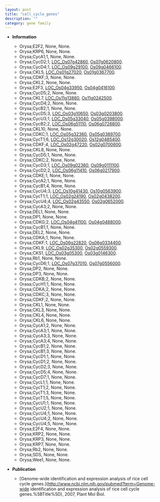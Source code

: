 ```yaml
---
layout: post
title: "cell_cycle_genes"
description: ""
category: gene family
---
```


* **Information**  
    + Orysa;E2F2, None, None.
    + Orysa;KRP6, None, None.
    + Orysa;CycA1;1, None, None.
    + Orysa;CycD2;1, [LOC_Os07g42860](http://rice.uga.edu/cgi-bin/ORF_infopage.cgi?orf=LOC_Os07g42860), [Os07g0620800](http://rapdb.dna.affrc.go.jp/viewer/gbrowse_details/irgsp1?name=Os07g0620800).
    + Orysa;CycD4;1, [LOC_Os09g29100](http://rice.uga.edu/cgi-bin/ORF_infopage.cgi?orf=LOC_Os09g29100), [Os09g0466100](http://rapdb.dna.affrc.go.jp/viewer/gbrowse_details/irgsp1?name=Os09g0466100).
    + Orysa;CKL5, [LOC_Os01g27020](http://rice.uga.edu/cgi-bin/ORF_infopage.cgi?orf=LOC_Os01g27020), [Os01g0367700](http://rapdb.dna.affrc.go.jp/viewer/gbrowse_details/irgsp1?name=Os01g0367700).
    + Orysa;CDKF;3, None, None.
    + Orysa;CKL2, None, None.
    + Orysa;E2F3, [LOC_Os04g33950](http://rice.uga.edu/cgi-bin/ORF_infopage.cgi?orf=LOC_Os04g33950), [Os04g0416100](http://rapdb.dna.affrc.go.jp/viewer/gbrowse_details/irgsp1?name=Os04g0416100).
    + Orysa;CycD5;2, None, None.
    + Orysa;CKL7, [LOC_Os11g13860](http://rice.uga.edu/cgi-bin/ORF_infopage.cgi?orf=LOC_Os11g13860), [Os11g0242500](http://rapdb.dna.affrc.go.jp/viewer/gbrowse_details/irgsp1?name=Os11g0242500).
    + Orysa;CycD4;2, None, None.
    + Orysa;CycB2;1, None, None.
    + Orysa;CycD5;3, [LOC_Os03g10650](http://rice.uga.edu/cgi-bin/ORF_infopage.cgi?orf=LOC_Os03g10650), [Os03g0203800](http://rapdb.dna.affrc.go.jp/viewer/gbrowse_details/irgsp1?name=Os03g0203800).
    + Orysa;CycU3;1, [LOC_Os05g33040](http://rice.uga.edu/cgi-bin/ORF_infopage.cgi?orf=LOC_Os05g33040), [Os05g0398000](http://rapdb.dna.affrc.go.jp/viewer/gbrowse_details/irgsp1?name=Os05g0398000).
    + Orysa;CycB2;2, [LOC_Os06g51110](http://rice.uga.edu/cgi-bin/ORF_infopage.cgi?orf=LOC_Os06g51110), [Os06g0726800](http://rapdb.dna.affrc.go.jp/viewer/gbrowse_details/irgsp1?name=Os06g0726800).
    + Orysa;CKL10, None, None.
    + Orysa;CDKC;1, [LOC_Os05g32360](http://rice.uga.edu/cgi-bin/ORF_infopage.cgi?orf=LOC_Os05g32360), [Os05g0389700](http://rapdb.dna.affrc.go.jp/viewer/gbrowse_details/irgsp1?name=Os05g0389700).
    + Orysa;CycT1;6, [LOC_Os12g30020](http://rice.uga.edu/cgi-bin/ORF_infopage.cgi?orf=LOC_Os12g30020), [Os12g0485400](http://rapdb.dna.affrc.go.jp/viewer/gbrowse_details/irgsp1?name=Os12g0485400).
    + Orysa;CDKF;4, [LOC_Os02g47220](http://rice.uga.edu/cgi-bin/ORF_infopage.cgi?orf=LOC_Os02g47220), [Os02g0700600](http://rapdb.dna.affrc.go.jp/viewer/gbrowse_details/irgsp1?name=Os02g0700600).
    + Orysa;CKL8, None, None.
    + Orysa;CycD5;1, None, None.
    + Orysa;CDKC;2, None, None.
    + Orysa;CycD3;1, [LOC_Os09g02360](http://rice.uga.edu/cgi-bin/ORF_infopage.cgi?orf=LOC_Os09g02360), [Os09g0111100](http://rapdb.dna.affrc.go.jp/viewer/gbrowse_details/irgsp1?name=Os09g0111100).
    + Orysa;CycD2;2, [LOC_Os06g11410](http://rice.uga.edu/cgi-bin/ORF_infopage.cgi?orf=LOC_Os06g11410), [Os06g0217900](http://rapdb.dna.affrc.go.jp/viewer/gbrowse_details/irgsp1?name=Os06g0217900).
    + Orysa;CDKE;1, None, None.
    + Orysa;CycA2;1, None, None.
    + Orysa;CycB1;4, None, None.
    + Orysa;CycU4;3, [LOC_Os10g41430](http://rice.uga.edu/cgi-bin/ORF_infopage.cgi?orf=LOC_Os10g41430), [Os10g0563900](http://rapdb.dna.affrc.go.jp/viewer/gbrowse_details/irgsp1?name=Os10g0563900).
    + Orysa;CycT1;1, [LOC_Os02g24190](http://rice.uga.edu/cgi-bin/ORF_infopage.cgi?orf=LOC_Os02g24190), [Os02g0438200](http://rapdb.dna.affrc.go.jp/viewer/gbrowse_details/irgsp1?name=Os02g0438200).
    + Orysa;CycU4;4, [LOC_Os02g43550](http://rice.uga.edu/cgi-bin/ORF_infopage.cgi?orf=LOC_Os02g43550), [Os02g0652000](http://rapdb.dna.affrc.go.jp/viewer/gbrowse_details/irgsp1?name=Os02g0652000).
    + Orysa;CycA3;2, None, None.
    + Orysa;DEL1, None, None.
    + Orysa;DP1, None, None.
    + Orysa;CDKG;2, [LOC_Os04g41100](http://rice.uga.edu/cgi-bin/ORF_infopage.cgi?orf=LOC_Os04g41100), [Os04g0488000](http://rapdb.dna.affrc.go.jp/viewer/gbrowse_details/irgsp1?name=Os04g0488000).
    + Orysa;CycB1;1, None, None.
    + Orysa;DEL2, None, None.
    + Orysa;CDKA;1, None, None.
    + Orysa;CDKF;1, [LOC_Os06g22820](http://rice.uga.edu/cgi-bin/ORF_infopage.cgi?orf=LOC_Os06g22820), [Os06g0334400](http://rapdb.dna.affrc.go.jp/viewer/gbrowse_details/irgsp1?name=Os06g0334400).
    + Orysa;CKL9, [LOC_Os02g35300](http://rice.uga.edu/cgi-bin/ORF_infopage.cgi?orf=LOC_Os02g35300), [Os02g0559300](http://rapdb.dna.affrc.go.jp/viewer/gbrowse_details/irgsp1?name=Os02g0559300).
    + Orysa;CKS1, [LOC_Os03g05300](http://rice.uga.edu/cgi-bin/ORF_infopage.cgi?orf=LOC_Os03g05300), [Os03g0146300](http://rapdb.dna.affrc.go.jp/viewer/gbrowse_details/irgsp1?name=Os03g0146300).
    + Orysa;Rb1, None, None.
    + Orysa;CycD6;1, [LOC_Os07g37010](http://rice.uga.edu/cgi-bin/ORF_infopage.cgi?orf=LOC_Os07g37010), [Os07g0556000](http://rapdb.dna.affrc.go.jp/viewer/gbrowse_details/irgsp1?name=Os07g0556000).
    + Orysa;DP2, None, None.
    + Orysa;DP3, None, None.
    + Orysa;CDKB;2, None, None.
    + Orasa;CycH1;1, None, None.
    + Orysa;CDKA;2, None, None.
    + Orysa;CDKC;3, None, None.
    + Orysa;CDKF;2, None, None.
    + Orysa;CKL1, None, None.
    + Orysa;CKL3, None, None.
    + Orysa;CKL4, None, None.
    + Orysa;CKL6, None, None.
    + Orysa;CycA1;2, None, None.
    + Orysa;CycA3;1, None, None.
    + Orysa;CycA3;3, None, None.
    + Orysa;CycA3;4, None, None.
    + Orysa;CycB1;2, None, None.
    + Orysa;CycB1;3, None, None.
    + Orysa;CycD1;1, None, None.
    + Orysa;CycD1;2, None, None.
    + Orysa;CycD2;3, None, None.
    + Orysa;CycD5;4, None, None.
    + Orysa;CycD7;1, None, None.
    + Orysa;CycL1;1, None, None.
    + Orysa;CycT1;2, None, None.
    + Orysa;CycT1;3, None, None.
    + Orysa;CycT1;5, None, None.
    + Orysa;CycU1;1, None, None.
    + Orysa;CycU2;1, None, None.
    + Orysa;CycU4;1, None, None.
    + Orysa;CycU4;2, None, None.
    + Orysa;CycU4;5, None, None.
    + Orysa;E2F4, None, None.
    + Orysa;KRP2, None, None.
    + Orysa;KRP3, None, None.
    + Orysa;KRP7, None, None.
    + Orysa;Rb2, None, None.
    + Orysa;SDS, None, None.
    + Orysa;Wee1, None, None.

* **Publication**  
    + [Genome-wide identification and expression analysis of rice cell cycle genes.](http://www.ncbi.nlm.nih.gov/pubmed?term=Genome-wide identification and expression analysis of rice cell cycle genes.%5BTitle%5D), 2007, Plant Mol Biol.



